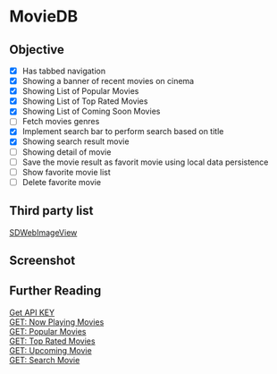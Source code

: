 # MovieDB

## Objective
- [x] Has tabbed navigation
- [x] Showing a banner of recent movies on cinema   
- [x] Showing List of Popular Movies
- [x] Showing List of Top Rated Movies
- [x] Showing List of Coming Soon Movies
- [ ] Fetch movies genres
- [x] Implement search bar to perform search based on title
- [x] Showing search result movie
- [ ] Showing detail of movie
- [ ] Save the movie result as favorit movie using local data persistence
- [ ] Show favorite movie list
- [ ] Delete favorite movie

## Third party list
[SDWebImageView](https://cocoapods.org/pods/SDWebImage)<br>

## Screenshot


## Further Reading
[Get API KEY](https://rawg.io/apidocs)<br>
[GET: Now Playing Movies](https://developers.themoviedb.org/3/movies/get-now-playing)<br>
[GET: Popular Movies](https://developers.themoviedb.org/3/movies/get-popular-movies)<br>
[GET: Top Rated Movies](https://developers.themoviedb.org/3/movies/get-top-rated-movies)<br>
[GET: Upcoming Movie](https://developers.themoviedb.org/3/movies/get-upcoming)<br>
[GET: Search Movie](https://developers.themoviedb.org/3/search/search-movies)<br>
